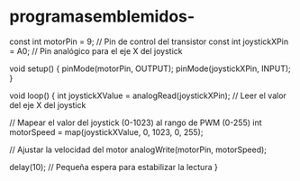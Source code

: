 # programasemblemidos-
const int motorPin = 9;    // Pin de control del transistor
const int joystickXPin = A0; // Pin analógico para el eje X del joystick

void setup() {
  pinMode(motorPin, OUTPUT);
  pinMode(joystickXPin, INPUT);
}

void loop() {
  int joystickXValue = analogRead(joystickXPin); // Leer el valor del eje X del joystick

  // Mapear el valor del joystick (0-1023) al rango de PWM (0-255)
  int motorSpeed = map(joystickXValue, 0, 1023, 0, 255);

  // Ajustar la velocidad del motor
  analogWrite(motorPin, motorSpeed);

  delay(10); // Pequeña espera para estabilizar la lectura
}
